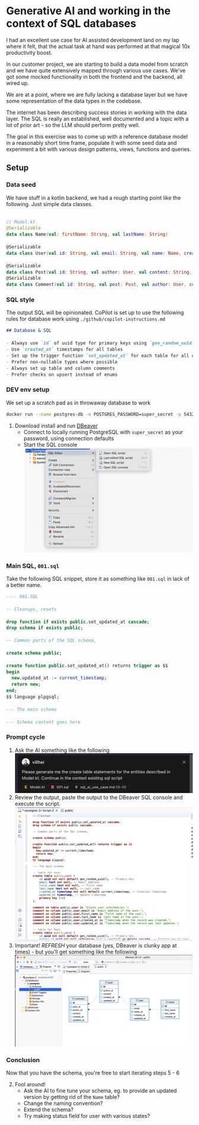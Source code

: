 # Generative AI and working in the context of SQL databases

I had an excellent use case for AI assisted development land on my lap where it felt, that the actual task at hand was performed at that magical 10x productivity boost.

In our customer project, we are starting to build a data model from scratch and we have quite extensively mapped through various use cases. We've got some mocked functionality in both the frontend and the backend, all wired up. 

We are at a point, where we are fully lacking a database layer but we have some representation of the data types in the codebase.

The internet has been describing success stories in working with the data layer. The SQL is really an established, well documented and a topic with a lot of prior art - so the LLM should perform pretty well.

The goal in this exercise was to come up with a reference database model in a reasonably short time frame, populate it with some seed data and experiment a bit with various design patterns, views, functions and queries.

## Setup

### Data seed

We have stuff in a kotlin backend, we had a rough starting point like the following. Just simple data classes.

```kotlin

// Model.kt
@Serializable
data class Name(val: firstName: String, val lastName: String)

@Serializable
data class User(val id: String, val email: String, val name: Name, createdAt: LocalDateTime)

@Serializable
data class Post(val id: String, val author: User, val content: String, createdAt: LocalDateTime)
@Serializable
data class Comment(val id: String, val post: Post, val author: User, content: String, createdAt: LocalDateTime)
```

### SQL style

 The output SQL will be opinionated. CoPilot is set up to use the following rules for database work using  `./github/copilot-instructions.md`

```md
## Database & SQL

- Always use `id` of uuid type for primary keys using `gen_random_uuid`
- Use `created_at` timestamps for all tables
- Set up the trigger function `set_updated_at` for each table for all updates
- Prefer non-nullable types where possible
- Always set up table and column comments
- Prefer checks on upsert instead of enums
```

### DEV env setup

We set up a scratch pad as in throwaway database to work

```bash
docker run --name postgres-db -e POSTGRES_PASSWORD=super_secret -p 5432:5432 postgres
```

1. Download install and run [DBeaver](https://dbeaver.io/) 
   - Connect to locally running PostgreSQL with `super_secret` as your password, using connection defaults
   - Start the SQL console
![DBeaver Console location](dbeaver_console.png)

### Main SQL, `001.sql`

Take the following SQL snippet, store it as something like `001.sql` in lack of a better name.

```sql
---- 001.SQL

-- Cleanups, resets

drop function if exists public.set_updated_at cascade;
drop schema if exists public;

-- Common parts of the SQL schema,

create schema public;

create function public.set_updated_at() returns trigger as $$
begin
  new.updated_at := current_timestamp;
  return new;
end;
$$ language plpgsql;

--- The main schema

--- Schema content goes here
```

### Prompt cycle

1. Ask the AI something like the following ![The AI Prompt to generate stuff](prompt.png)
2. Review the output, paste the output to the DBeaver SQL console and execute the script. ![The generated schema](generated_sql.png)
3. Important! *REFRESH* your database (yes, DBeaver is clunky app at times) - but you'll get something like the following ![Screenshot of the initial schema](initial_schema.png)

### Conclusion

Now that you have the schema, you're free to start iterating steps 5 - 6
   
2. Fool around!
    - Ask the AI to fine tune your schema, eg. to provide an updated version by getting rid of the `Name` table?
     - Change the naming convention?
     - Extend the schema?
     - Try making status field for user with various states?